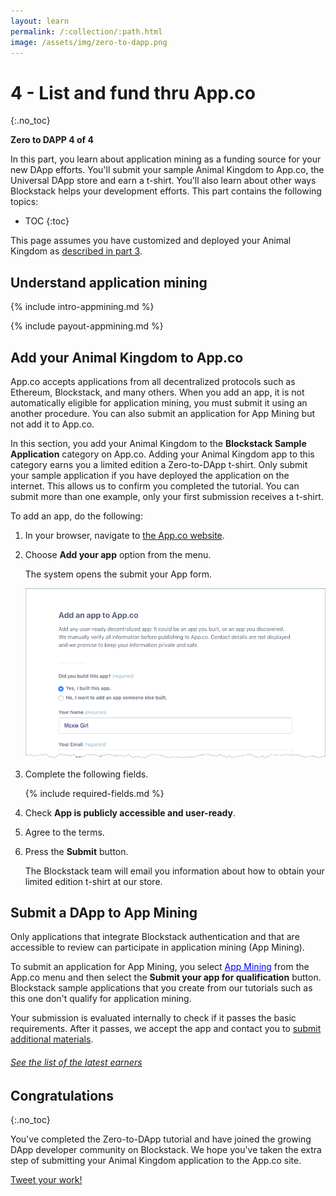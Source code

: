 ```yaml
---
layout: learn
permalink: /:collection/:path.html
image: /assets/img/zero-to-dapp.png
---
```

# 4 - List and fund thru App.co
{:.no_toc}

 **Zero to DAPP 4 of 4**

In this part, you learn about application mining as a funding source for your
new DApp efforts. You'll submit your sample Animal Kingdom to App.co, the
Universal DApp store and earn a t-shirt. You'll also learn about other ways
Blockstack helps your development efforts. This part contains the following topics:

* TOC
{:toc}

This page assumes you have customized and deployed your Animal Kingdom as
[described in part 3](zero_to_dapp_3).

## Understand application mining

{% include intro-appmining.md %}


{% include payout-appmining.md %}


## Add your Animal Kingdom to App.co

App.co accepts applications from all decentralized protocols such as Ethereum,
Blockstack, and many others. When you add an app, it is not automatically
eligible for application mining, you must submit it using an another procedure.
You can also submit an application for App Mining but not add it to App.co.

In this section, you add your Animal Kingdom to the **Blockstack Sample
Application** category on App.co.  Adding your Animal Kingdom app to this
category earns you a limited edition a Zero-to-DApp t-shirt. Only submit your
sample application if you have deployed the application on the internet. This
allows us to confirm you completed the tutorial. You can submit more than one
example, only your first submission receives a t-shirt.

To add an app, do the following:

1. In your browser, navigate to <a href="https://app.co/" target="\_blank">the App.co website</a>.
2. Choose **Add your app** option from the menu.

   The system opens the submit your App form.

   <img src="images/submit-app.png" alt="">

3. Complete the following fields.
    
   {% include required-fields.md %}

4. Check **App is publicly accessible and user-ready**.
5. Agree to the terms.
6. Press the **Submit** button.

   The Blockstack team will email you information about how to obtain your
   limited edition t-shirt at our store.

## Submit a DApp to App Mining

Only applications that integrate Blockstack authentication and
that are accessible to review can participate in application mining (App Mining).

To submit an application for App Mining, you select <a href="https://app.co/mining" target="\_blank" style="color:blue;">App Mining</a> from the App.co menu and then select the **Submit your app for qualification** button. Blockstack sample applications that you create from our tutorials such as this one don't qualify for application mining.

Your submission is evaluated internally to check if it passes the basic
requirements. After it passes, we accept the app and contact you to <a href="{{ site.baseurl }}/develop/mining_enroll.html" target="\_blank">submit
additional materials</a>.

<h6><a class="uk-button uk-button-primary" href="https://app.co/mining/latest" target="_blank">See the list of the latest earners</a></h6>


## Congratulations
{:.no_toc}

You've completed the Zero-to-DApp tutorial and have joined the growing
DApp developer community on Blockstack. We hope you've taken the extra
step of submitting your Animal Kingdom application to the App.co site.

<a href="https://twitter.com/share?ref_src=twsrc%5Etfw"
class="twitter-share-button" data-size="large" data-text="I'm the ruler of my Animal Kingdom. Just submitted my Blockstack sample DApp to App.co @TheDAppStore! DApp on people." data-hashtags="blockstack,
blockchain, blockchainnopain, blockchainnopainblockstack"
data-show-count="true">Tweet your work!</a><script async
src="https://platform.twitter.com/widgets.js" charset="utf-8"></script>
